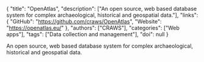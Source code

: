 {
  "title": "OpenAtlas",
  "description": ["An open source, web based database system for complex archaeological, historical and geospatial data."],
  "links": {
    "GitHub": "https://github.com/craws/OpenAtlas",
    "Website": "https://openatlas.eu/"
  },
  "authors": ["CRAWS"],
  "categories": ["Web apps"],
  "tags": ["Data collection and management"],
  "doi": null
}

<!-- Generated by csv2md.R – do not edit by hand -->

An open source, web based database system for complex archaeological, historical and geospatial data.
